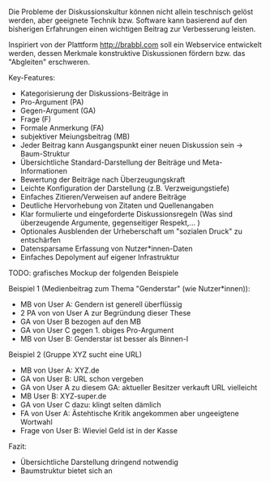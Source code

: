 Die Probleme der Diskussionskultur können nicht allein teschnisch gelöst werden, aber geeignete Technik bzw. Software kann basierend auf den bisherigen Erfahrungen einen wichtigen Beitrag zur Verbesserung leisten.

Inspiriert von der Plattform http://brabbl.com soll ein Webservice entwickelt werden, dessen Merkmale konstruktive Diskussionen fördern bzw. das "Abgleiten" erschweren.

Key-Features:
- Kategorisierung der Diskussions-Beiträge in
 - Pro-Argument (PA)
 - Gegen-Argument (GA)
 - Frage (F)
 - Formale Anmerkung (FA)
 - subjektiver Meiungsbeitrag (MB)
- Jeder Beitrag kann Ausgangspunkt einer neuen Diskussion sein -> Baum-Struktur
- Übersichtliche Standard-Darstellung der Beiträge und Meta-Informationen
- Bewertung der Beiträge nach Überzeugungskraft
- Leichte Konfiguration der Darstellung (z.B. Verzweigungstiefe)
- Einfaches Zitieren/Verweisen auf andere Beiträge
- Deutliche Hervorhebung von Zitaten und Quellenangaben
- Klar formulierte und eingeforderte Diskussionsregeln (Was sind überzeugende Argumente, gegenseitiger Respekt,... )
- Optionales Ausblenden der Urheberschaft um "sozialen Druck" zu entschärfen
- Datensparsame Erfassung von Nutzer*innen-Daten
- Einfaches Depolyment auf eigener Infrastruktur

TODO: grafisches Mockup der folgenden Beispiele

Beispiel 1 (Medienbeitrag zum Thema "Genderstar" (wie Nutzer*innen)):

- MB von User A: Gendern ist generell überflüssig
- 2 PA von von User A zur Begründung dieser These 
- GA von User B  bezogen auf den MB
- GA von User C gegen 1. obiges Pro-Argument
- MB von User B: Genderstar ist besser als Binnen-I

Beispiel 2 (Gruppe XYZ sucht eine URL)
- MB von User A: XYZ.de
- GA von User B: URL schon vergeben
- GA von User A zu diesem GA: aktueller Besitzer verkauft URL vielleicht
- MB User B: XYZ-super.de
- GA von User C dazu: klingt selten dämlich
- FA von User A: Ästehtische Kritik angekommen aber ungeeigtene Wortwahl
- Frage von User B: Wieviel Geld ist in der Kasse

Fazit:
- Übersichtliche Darstellung dringend notwendig
- Baumstruktur bietet sich an